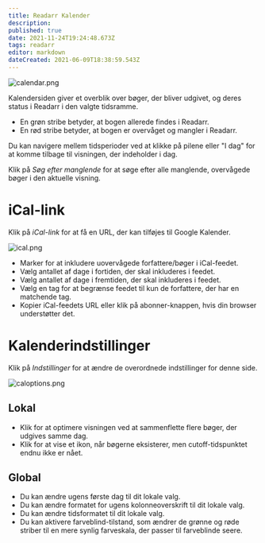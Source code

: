 ```yaml
---
title: Readarr Kalender
description: 
published: true
date: 2021-11-24T19:24:48.673Z
tags: readarr
editor: markdown
dateCreated: 2021-06-09T18:38:59.543Z
---
```


![calendar.png](/assets/readarr/calendar.png)

Kalendersiden giver et overblik over bøger, der bliver udgivet, og deres status i Readarr i den valgte tidsramme.

- En grøn stribe betyder, at bogen allerede findes i Readarr.
- En rød stribe betyder, at bogen er overvåget og mangler i Readarr.

Du kan navigere mellem tidsperioder ved at klikke på pilene eller "I dag" for at komme tilbage til visningen, der indeholder i dag.

Klik på *Søg efter manglende* for at søge efter alle manglende, overvågede bøger i den aktuelle visning.

# iCal-link

Klik på *iCal-link* for at få en URL, der kan tilføjes til Google Kalender.

![ical.png](/assets/readarr/ical.png)

- Marker for at inkludere uovervågede forfattere/bøger i iCal-feedet.
- Vælg antallet af dage i fortiden, der skal inkluderes i feedet.
- Vælg antallet af dage i fremtiden, der skal inkluderes i feedet.
- Vælg en tag for at begrænse feedet til kun de forfattere, der har en matchende tag.
- Kopier iCal-feedets URL eller klik på abonner-knappen, hvis din browser understøtter det.

# Kalenderindstillinger

Klik på *Indstillinger* for at ændre de overordnede indstillinger for denne side.

![caloptions.png](/assets/readarr/caloptions.png)

## Lokal

- Klik for at optimere visningen ved at sammenflette flere bøger, der udgives samme dag.
- Klik for at vise et ikon, når bøgerne eksisterer, men cutoff-tidspunktet endnu ikke er nået.

## Global

- Du kan ændre ugens første dag til dit lokale valg.
- Du kan ændre formatet for ugens kolonneoverskrift til dit lokale valg.
- Du kan ændre tidsformatet til dit lokale valg.
- Du kan aktivere farveblind-tilstand, som ændrer de grønne og røde striber til en mere synlig farveskala, der passer til farveblinde seere.